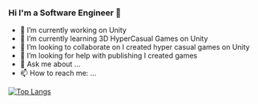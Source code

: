 ### Hi I'm a Software Engineer 👋


- 🔭 I’m currently working on Unity
- 🌱 I’m currently learning 3D HyperCasual Games on Unity
- 👯 I’m looking to collaborate on I created hyper casual games on Unity
- 🤔 I’m looking for help with publishing I created games
- 💬 Ask me about ...
- 📫 How to reach me: ...



[![Top Langs](https://github-readme-stats.vercel.app/api/top-langs/?username=anuraghazra)](https://github.com/anuraghazra/github-readme-stats)




<!---
[![Anurag's GitHub stats](https://github-readme-stats.vercel.app/api?username=hakaell)](https://github.com/hakaell/github-readme-stats)
-->
